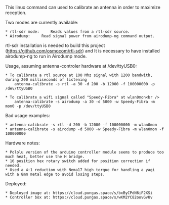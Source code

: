 
This linux command can used to calibrate an antenna in order to maximize reception.

Two modes are currently available:

	* rtl-sdr mode: 	Reads values from a rtl-sdr source.
	* Airodump:		Read signal power from airodump-ng command output.

rtl-sdr installation is needed to build this project (https://github.com/osmocom/rtl-sdr) and It is necessary to have installed airodump-ng to run in Airodump mode.


Usage, assuming antenna-controler hardware at /dev/ttyUSB0:

	* To calibrate a rtl source at 100 Mhz signal with 1200 bandwith, during 200 milliseconds of listening
		antenna-calibrate -s rtl -a 30 -d 200 -b 12000 -f 100000000 -p /dev/ttyUSB0

	* To calibrate a wifi signal called "Speedy-Fibra" at wlan0mon<br />
		antenna-calibrate -s airodump -a 30 -d 5000 -w Speedy-Fibra -m mon0 -p /dev/ttyUSB0
	

Bad usage examples:

	* antenna-calibrate -s rtl -d 200 -b 12000 -f 100000000 -m wlan0mon
	* antenna-calibrate -s airodump -d 5000 -w Speedy-Fibra -m wlan0mon -f 100000000

Hardware notes:

	* Pololu version of the arduino controller module seems to produce too much heat, better use the H bridge.
	* 16 position hex rotary switch added for position correction if needed.
	* Used a 4:1 reduction with Nema17 high torque for handling a yagi with a 8mm metal edge to avoid losing steps.
	
Deployed:

	* Deployed image at: https://cloud.pungas.space/s/bxByCPdN6iF2XSi
	* Controller box at: https://cloud.pungas.space/s/wKM2YC82oovGvUv
